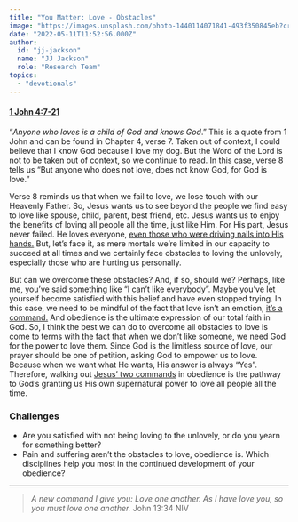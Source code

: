 ```yaml
---
title: "You Matter: Love - Obstacles"
image: "https://images.unsplash.com/photo-1440114071841-493f350845eb?crop=entropy&cs=srgb&fm=jpg&ixid=Mnw5NjYxfDB8MXxzZWFyY2h8MTB8fFRydXRofGVufDB8fHx8MTYxODIzNjM3Mw&ixlib=rb-1.2.1&q=85"
date: "2022-05-11T11:52:56.000Z"
author:
  id: "jj-jackson"
  name: "JJ Jackson"
  role: "Research Team"
topics:
  - "devotionals"
---
```

#### [1 John 4:7-21][1]

“_Anyone who loves is a child of God and knows God_.” This is a quote from 1 John and can be found in Chapter 4, verse 7. Taken out of context, I could believe that I know God because I love my dog. But the Word of the Lord is not to be taken out of context, so we continue to read. In this case, verse 8 tells us “But anyone who does not love, does not know God, for God is love.”

Verse 8 reminds us that when we fail to love, we lose touch with our Heavenly Father. So, Jesus wants us to see beyond the people we find easy to love like spouse, child, parent, best friend, etc. Jesus wants us to enjoy the benefits of loving all people all the time, just like Him. For His part, Jesus never failed. He loves everyone, [even those who were driving nails into His hands.][2] But, let’s face it, as mere mortals we’re limited in our capacity to succeed at all times and we certainly face obstacles to loving the unlovely, especially those who are hurting us personally.

But can we overcome these obstacles? And, if so, should we? Perhaps, like me, you’ve said something like “I can’t like everybody”. Maybe you’ve let yourself become satisfied with this belief and have even stopped trying. In this case, we need to be mindful of the fact that love isn’t an emotion, [it’s a command.][4] And obedience is the ultimate expression of our total faith in God. So, I think the best we can do to overcome all obstacles to love is come to terms with the fact that when we don’t like someone, we need God for the power to love them. Since God is the limitless source of love, our prayer should be one of petition, asking God to empower us to love. Because when we want what He wants, His answer is always “Yes”. Therefore, walking out [Jesus’ two commands][3] in obedience is the pathway to God’s granting us His own supernatural power to love all people all the time.

### Challenges
- Are you satisfied with not being loving to the unlovely, or do you yearn for something better?
- Pain and suffering aren’t the obstacles to love, obedience is. Which disciplines help you most in the continued development of your obedience?

----

> _A new command I give you: Love one another. As I have love you, so you must love one another._ John 13:34 NIV

[1]: https://www.biblegateway.com/passage/?search=1+John+4%3A7-21&version=NLT
[2]: https://www.biblegateway.com/passage/?search=Luke+23%3A33-34&version=NLT
[3]: https://www.biblegateway.com/passage/?search=Matthew+22%3A35-40&version=NIV
[4]: https://biblehub.com/john/13-34.htm
